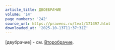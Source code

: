 ```yaml
---
article_title: ДВОЕБРАЧИЕ
volume: '14'
page_numbers: '242'
source_url: https://pravenc.ru/text/171497.html
downloaded_at: '2025-10-13T11:37:31Z'
---
```


[двубрачие] - см. [Второбрачие](https://pravenc.ru/text/Второбрачие.html).
